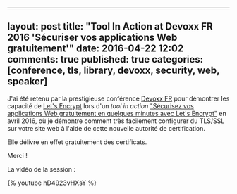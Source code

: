 
---
layout: post
title: "Tool In Action at Devoxx FR 2016 'Sécuriser vos applications Web gratuitement'"
date: 2016-04-22 12:02
comments: true
published: true
categories: [conference, tls, library, devoxx, security, web, speaker]
---

J'ai été retenu par la prestigieuse conférence [Devoxx FR](https://devoxx.fr) pour démontrer les capacité de [Let's Encrypt](https://letsencrypt.org/) lors d'un *tool in action* ["Sécurisez vos applications Web gratuitement en quelques minutes avec Let's Encrypt"](http://cfp.devoxx.fr/2016/talk/WFF-3798/Securisez_vos_applications_Web_gratuitement_en_quelques_minutes_avec_Let's_Encrypt.html) en avril 2016, où je démontre comment très facilement configurer du TLS/SSL sur votre site web à l'aide de cette nouvelle autorité de certification.

Elle délivre en effet gratuitement des certificats.

Merci !

La vidéo de la session :

{% youtube hD4923vHXsY %}
